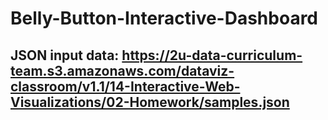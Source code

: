 # Belly-Button-Interactive-Dashboard

## JSON input data:  https://2u-data-curriculum-team.s3.amazonaws.com/dataviz-classroom/v1.1/14-Interactive-Web-Visualizations/02-Homework/samples.json